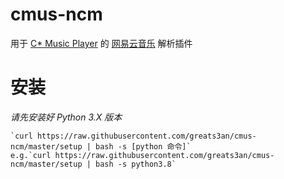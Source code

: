 # cmus-ncm
用于 [C* Music Player](https://cmus.github.io/) 的 [网易云音乐](https://music.163.com/) 解析插件

# 安装
*请先安装好 Python 3.X 版本*
    
    `curl https://raw.githubusercontent.com/greats3an/cmus-ncm/master/setup | bash -s [python 命令]`
    e.g.`curl https://raw.githubusercontent.com/greats3an/cmus-ncm/master/setup | bash -s python3.8`

